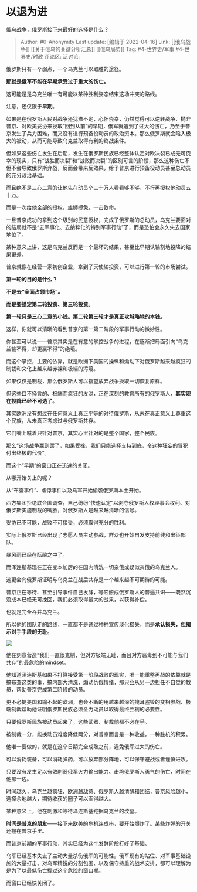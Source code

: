 # 以退为进
[俄乌战争，俄罗斯接下来最好的选择是什么？](https://www.zhihu.com/question/527419753/answer/2441429210)

> Author: #0-Anonymity
> Last update: [编辑于 2022-04-16]
> Link: [[俄乌战争]] [[关于俄乌的关键分析汇总]] [[俄乌局势]]
> Tag: #4-世界史/军事 #4-世界史/时政
> 评论区:
> 泛讨论:

俄罗斯只有一个弱点，一个乌克兰可以取胜的途径。

**那就是俄军不能在早期承受过于重大的伤亡。**

这可能是是乌克兰唯一有可能以某种胜利姿态结束这场冲突的路线。

注意，还仅限于**早期**。

如果是在俄罗斯人民对战争还犹豫不定，心怀侥幸，仍然觉得可以逆转战争、抛弃普京、对欧美妥协来换取“回到从前”的早期，俄军就遭到了过大的伤亡，乃至于普京发生了兵力困难，而又没有进行预备役动员的政治资本。那么俄罗斯就会陷入极大的被动，从而可能导致乌克兰取得有利的终战条件。

但如果这些伤亡发生在后期，发生在俄罗斯民族已经整体认定对欧决裂已成无可侥幸的现实，只有“战胜而决裂”和“战败而决裂”的区别可言的阶段，那么这种伤亡不但不会导致俄罗斯弃战，反而会带来反效果，给予普京进行预备役动员甚至总动员的充分政治基础。

而且绝不是三心二意的让他先在动员个三十万人看看够不够，不行再授权他动员五十万。

而是一次给他全部的授权，雄狮搏兔，一击致命。

一旦普京成功的拿到这个级别的民意授权，完成了俄罗斯的总动员，乌克兰要面对的结局就不是“去军事化、去纳粹化的特别军事行动”了，而是恐怕会永久失去国家地位了。

某种意义上讲，这是乌克兰反而是一个最坏的结果，甚至比早期认输割地投降的结果更差。

普京就像在经营一家初创企业，拿到了天使轮投资，可以进行第一轮的市场尝试。

**第一轮的目的是什么？**

**不是去“全面占领市场”。**

**而是要锁定第二轮投资、第三轮投资。**

**第一轮只是三心二意的小钱。第二轮第三轮才是真正攻城略地的本钱。**

这样，你就可以清晰的看到普京的第一第二阶段的军事行动的微妙性。

你甚至可以说——普京其实是在有意的掌控战争的进程，在逐渐把局面引向“乌克兰输不得，却更赢不得”的绝境。

而这个掌控，主要的依靠，就是欧洲下美国的操纵和煽动下对俄罗斯越来越疯狂的制裁和文化上越来越赤裸和极端的污蔑。

如果仅仅是制裁，那么俄罗斯人可以指望放弃战争换取一切恢复原样。

但这些口不择言的、极端而疯狂的发泄，正在深刻的教育所有的俄罗斯人，**其实现在投降已经不可选了**。

其实欧洲没有想过在任何意义上真正平等的对待俄罗斯，从未在真正意义上尊重这个民族，从未真正考虑过与俄罗斯共存。

它们嘴上喊着只针对普京，其实心里针对的是整个国家，整个民族。

那么“这场战争赢则罢了，如果受挫，我们只能选择支持到底，令这种狂妄的冒犯付出终极的代价”。

而这个“早期”的窗口正在迅速的关闭。

从哪开始关上的呢？

从“布查事件”、虐俘事件以及乌军开始偷袭俄罗斯本土开始。

西方集团拒绝联合国调查，自己纷纷“快速认定”以剥夺俄罗斯人权理事会权利、对俄罗斯实施制裁的嘴脸，对俄罗斯人是越来越清晰的信号。

妥协已不可能，战败不可接受，必须取得充分的胜利。

实际上俄罗斯已经出现了志愿人员主动参战，群众也开始自发支持前线和出征部队。

暴风雨已经在酝酿之中了。

而泽连斯基现在正在变本加厉的在国内清洗一切亲俄或疑似亲俄的乌克兰人。

这更会向俄罗斯证明与乌克兰在战后共存是一个越来越不可期待的可能。

普京正在等待、甚至引导事件自己发酵，等它酿成俄罗斯人的普遍共识——既然沉没成本已经无可挽回，我们必须取得最大的战果，以获得补偿。

也就是完全吞并乌克兰。

所以他的团队走的路线，一直都不是通过种种宣传淡化损失，而是**承认损失，但揭示对手手段的无耻**。

![](https://pic2.zhimg.com/50/v2-adaa8ccad19bd579ed7911f730666da9_720w.jpg?source=1940ef5c)

他在刻意营造“我们一直很克制，但对方极端无耻，而且对方恶毒到不可能与我们共存”的最危险的mindset。

他知道泽连斯基如果不打算接受第一阶段战败的现实，唯一能重整再战的依靠就是搞布查这类的事，搞内部大清洗，煽动仇俄情绪，那只会从另一边担任不自觉的教员，帮助普京完成第二阶段的动员。

更不必提美国和输不起的欧洲，也会不断的用越来越深的掩耳盗铃的变相参战、极端制裁帮助他证明俄罗斯民族必须全力动员以取得最终胜利的必要性。

只要俄罗斯民族被动员起来了，这些武器、制裁他都不必在乎。

被制裁一分，能换动员难度降低两分，对普京而言是一种收益，一种胜机的积累。

他唯一要做的，就是在这个日期完全成熟之前，避免俄军过大的伤亡。

可以消耗装备，可以消耗弹药，可以放弃部分阵地，可以保守避战或者谨慎进攻。

只要没有发生足以有效削弱俄军火力输出能力、击垮俄罗斯人勇气的伤亡，时间在他那一边。

时间越久，乌克兰越疯狂、欧洲越敌意、俄罗斯人越清醒和团结，普京风险越小，选择余地越大，期待收获的圈子可以画得越大。

某种意义上，他在刺激和等待泽连斯基挖掘乌克兰的坟墓。

**时间是普京的朋友**——接下来欧美的危机连成串，要开始爆炸了。某些炸弹的开关还握在普京手里。

而普京前期的军事行动，其实已经为这个发酵阶段打好了基础。

乌军已经基本失去了主动大量杀伤俄军的可能性。俄军现有的站位、对军事基础设施的大量打击、对乌军精锐的分割包围、以及保守持重的战术安排，都可以理解为是为了以最低伤亡撑过这个危险的窗口期。

而窗口已经快关闭了。
